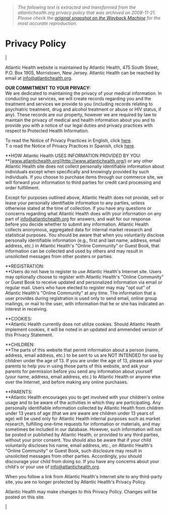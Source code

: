> *The following text is extracted and transformed from the atlantichealth.org privacy policy that was archived on 2008-11-21. Please check the [original snapshot on the Wayback Machine](https://web.archive.org/web/20081121040144id_/http%3A//www102.atlantichealth.org/en/atlantic/privacy%2Bpolicy.html) for the most accurate reproduction.*

# Privacy Policy

| 

Atlantic Health website is maintained by Atlantic Health, 475 South Street, P.O. Box 1905, Morristown, New Jersey. Atlantic Health can be reached by email at [info@atlantichealth.org](https://web.archive.org/en/atlantic/disclaimer2.html?vgnextfmt=popup "Disclaimer").

**OUR COMMITMENT TO YOUR PRIVACY:**  
We are dedicated to maintaining the privacy of your medical information. In conducting our services, we will create records regarding you and the treatment and services we provide to you (including records relating to psychiatric treatment, drug and alcohol treatment or abuse or HIV status, if any). These records are our property, however we are required by law to maintain the privacy of medical and health information about you and to provide you with a notice of our legal duties and privacy practices with respect to Protected Health Information.

To read the Notice of Privacy Practices in English, click [here](https://web.archive.org/Atlantic%20Health%20Internet/PDF/HIPAA_privacy.pdf).  
T o read the Notice of Privacy Practices in Spanish, click [here](https://web.archive.org/Atlantic%20Health%20Internet/PDF/HIPAA_spanish.pdf).

**HOW Atlantic Health USES INFORMATION PROVIDED BY YOU:  
**[www.atlantichealth.org](http://www.atlantichealth.org/) or any other Atlantic Health site does not collect personally identifiable information about individuals except when specifically and knowingly provided by such individuals. If you choose to purchase items through our commerce site, we will forward your information to third parties for credit card processing and order fulfillment.

Except for purposes outlined above, Atlantic Health does not provide, sell or lease your personally identifiable information to any parties, unless otherwise stated at the time of collection. If you have any questions or concerns regarding what Atlantic Health does with your information on any part of [info@atlantichealth.org](https://web.archive.org/en/atlantic/disclaimer2.html?vgnextfmt=popup "Disclaimer") for answers, and wait for our response before you decide whether to submit any information. Atlantic Health collects anonymous, aggregated data for internal market research and statistical purposes. You should be aware that when you voluntarily disclose personally identifiable information (e.g., first and last name, address, email address, etc.) in Atlantic Health's "Online Community" or Guest Book, that information can be collected and used by others and may result in unsolicited messages from other posters or parties.

**REGISTRATION:  
**Users do not have to register to use Atlantic Health's Internet site. Users may optionally choose to register with Atlantic Health's "Online Community" or Guest Book to receive updated and personalized information via email or regular mail. Users who have elected to register may may "opt out" of Atlantic Health's "Online Community" at any time. The information that a user provides during registration is used only to send email, online group mailings, or mail to the user, with information that he or she has indicated an interest in receiving.

**COOKIES:  
**Atlantic Health currently does not utilize cookies. Should Atlantic Health implement cookies, it will be noted in an updated and ammended version of this Privacy Statement.

**CHILDREN:  
**The parts of this website that permit information about a person (name, address, email address, etc.) to be sent to us are NOT INTENDED for use by children under the age of 13. If you are under the age of 13, please ask your parents to help you in using those parts of this website, and ask your parents for permission before you send any information about yourself (your name, address, email address, etc.) to Atlantic Health or anyone else over the Internet, and before making any online purchases.

**PARENTS:  
**Atlantic Health encourages you to get involved with your children's online usage and to be aware of the activities in which they are participating. Any personally identifiable information collected by Atlantic Health from children under 13 years of age (that we are aware are children under 13 years of age) will be used only for Atlantic Health internal purposes such as market research, fulfilling one-time requests for information or materials, and may sometimes be included in our database. However, such information will not be posted or published by Atlantic Health, or provided to any third parties, without your prior consent. You should also be aware that if your child voluntarily discloses his name, email address, etc., on Atlantic Health's "Online Community" or Guest Book, such disclosure may result in unsolicited messages from other parties. Accordingly, you should discourage your child from doing so. If you have any concerns about your child's or your use of [info@atlantichealth.org](https://web.archive.org/en/atlantic/disclaimer2.html?vgnextfmt=popup "Disclaimer").

When you follow a link from Atlantic Health's Internet site to any third-party site, you are no longer protected by Atlantic Health's Privacy Policy.

Atlantic Health may make changes to this Privacy Policy. Changes will be posted on this site.  


| 
